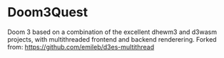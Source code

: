 Doom3Quest
==========

Doom 3 based on a combination of the excellent dhewm3 and d3wasm projects, with multithreaded frontend and backend renderering. Forked from: https://github.com/emileb/d3es-multithread 
